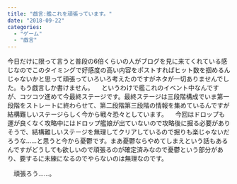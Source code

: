 ```yaml
---
title: "戯言:艦これを頑張っています。"
date: "2018-09-22"
categories: 
  - "ゲーム"
  - "戯言"
---
```


今日だけに限って言うと普段の6倍くらいの人がブログを見に来てくれている感じなのでこのタイミングで好感度の高い内容をポストすればヒット数を掴めるんじゃないかと思って頑張っていろいろ考えたのですがネタが一切ありませんでした。もう戯言しか書けません。 　というわけで艦これのイベント中なんですが、コツコツ進めて今最終ステージです。最終ステージは三段階構成でいま第一段階をストレートに終わらせて、第二段階第三段階の情報を集めているんですが結構難しいステージらしく今から戦々恐々としています。 　今回はドロップも運が良くなく攻略中にはドロップ艦娘が出ていないので攻略後に掘る必要がありそうで、結構難しいステージを無理してクリアしているので掘りも楽じゃないだろうな……と思うと今から憂鬱です。まあ憂鬱ならやめてしまえという話もあるんですがどうしても欲しいので頑張るのが確定済みなので憂鬱という部分があり、要するに未練になるのでやらないのは無理なのです。

　頑張ろう……。
